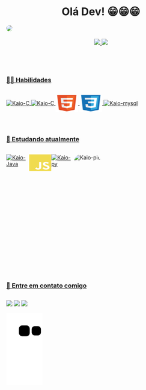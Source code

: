 <h1 align="center" >Olá Dev!  😁😁😁</h1> 

<div >
  <img  src="https://cdn.discordapp.com/attachments/899380831808811091/901093397115310140/1634907797269.png" style="border-radius: 20px;"> 
</div><br>

<div align="center">
  <a href="https://github.com/KaioGalvao">
  <img height="175em" src="https://github-readme-stats.vercel.app/api?username=KaioGalvao&show_icons=true&theme=dark&include_all_commits=true&count_private=true"/>
  <img height="175em" src="https://github-readme-stats.vercel.app/api/top-langs/?username=KaioGalvao&layout=compact&langs_count=7&theme=dark"/>
</div><br>
 
  

  
<h3><br><br> 👩‍💻 Habilidades<h3>
  
  ##
  
  <img  align="center" alt="Kaio-C" height="45" width="60" src="https://cdn.jsdelivr.net/gh/devicons/devicon/icons/figma/figma-original.svg" />
  <img align="center" alt="Kaio-C" height="45" width="60" src="https://cdn.jsdelivr.net/gh/devicons/devicon/icons/c/c-original.svg">
  <img align="center" alt="Kaio-HTML" height="45" width="60" src="https://raw.githubusercontent.com/devicons/devicon/master/icons/html5/html5-original.svg">
  <img align="center" alt="Kaio-CSS" height="45" width="60" src="https://raw.githubusercontent.com/devicons/devicon/master/icons/css3/css3-original.svg">
  <img align="center" alt="Kaio-mysql" height="60" width="90" src="https://cdn.jsdelivr.net/gh/devicons/devicon/icons/mysql/mysql-original-wordmark.svg">
  
  <h3><br><br>📘 Estudando atualmente<h3>
    
##
    
<div style="display: flex">
  
  <img align="center" alt="Kaio-Java" height="45" width="60" src="https://cdn.jsdelivr.net/gh/devicons/devicon/icons/java/java-original-wordmark.svg">
  <img align="center" alt="Kaio-Js" height="45" width="60" src="https://raw.githubusercontent.com/devicons/devicon/master/icons/javascript/javascript-plain.svg">
  <img align="center" alt="Kaio-py" height="45" width="60" src="https://cdn.jsdelivr.net/gh/devicons/devicon/icons/python/python-original.svg">
  
  <img align="right" alt="Kaio-pic" height="235" style="border-radius: 20px;" src="https://cdn.discordapp.com/attachments/899380831808811091/899471281223778334/5qtjof.gif">
</div><br><br>
  
##
  
  <h3><br><br>📲 Entre em contato comigo<h3>
    
##
  
 <div> 
  <a href="https://instagram.com/kaio_v_galvao" target="_blank"><img src="https://img.shields.io/badge/-Instagram-%23E4405F?style=for-the-badge&logo=instagram&logoColor=white" target="_blank"></a>
  <a href = "mailto:kaiovsagalvao@gmail.com"><img src="https://img.shields.io/badge/-Gmail-%23333?style=for-the-badge&logo=gmail&logoColor=white" target="_blank"></a>
  <a href = "https://linkedin.com/in/kaio-galvao"><img src="https://img.shields.io/badge/-LinkedIn-%230077B5?style=for-the-badge&logo=linkedin&logoColor=white" target="_blank"></a>
  
  ![Snake animation](https://github.com/KaioGalvao/KaioGalvao/blob/output/github-contribution-grid-snake.svg)
   
</div>

